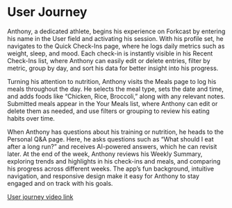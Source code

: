 # User Journey

Anthony, a dedicated athlete, begins his experience on Forkcast by entering his name in the User field and activating his session. With his profile set, he navigates to the Quick Check-Ins page, where he logs daily metrics such as weight, sleep, and mood. Each check-in is instantly visible in his Recent Check-Ins list, where Anthony can easily edit or delete entries, filter by metric, group by day, and sort his data for better insight into his progress.

Turning his attention to nutrition, Anthony visits the Meals page to log his meals throughout the day. He selects the meal type, sets the date and time, and adds foods like “Chicken, Rice, Broccoli,” along with any relevant notes. Submitted meals appear in the Your Meals list, where Anthony can edit or delete them as needed, and use filters or grouping to review his eating habits over time.

When Anthony has questions about his training or nutrition, he heads to the Personal Q&A page. Here, he asks questions such as “What should I eat after a long run?” and receives AI-powered answers, which he can revisit later. At the end of the week, Anthony reviews his Weekly Summary, exploring trends and highlights in his check-ins and meals, and comparing his progress across different weeks. The app’s fun background, intuitive navigation, and responsive design make it easy for Anthony to stay engaged and on track with his goals.

[User journey video link](https://youtu.be/AIqILiafgsU)
